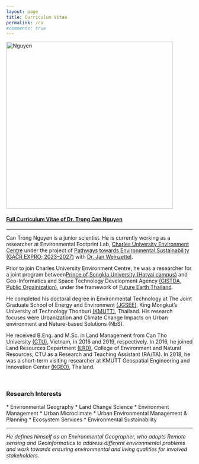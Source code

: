 ```yaml
---
layout: page
title: Curriculum Vitae
permalink: /cv
#comments: true
---
```


<img src="{{site.baseurl}}/assets/images/Profile_nguyen_01.jpg" alt="Nguyen" style="width: 450px"/>

<br>
<a href="https://docs.google.com/document/d/1WfDsR307eWinxXHo8zVZfSaO4xPcsedD/edit?usp=sharing&ouid=110358112673854373714&rtpof=true&sd=true"><h4>Full Curriculum Vitae of Dr. Trong Can Nguyen</h4></a>

<hr>

Can Trong Nguyen is a junior scientist. He is currently working as a researcher at Environmental Footprint Lab, <a href="https://czp.cuni.cz/en/">Charles University Environment Centre</a> under the project of <a href="https://czp.cuni.cz/en/projects/pathways-towards-environmental-sustainability-gacr-expro-2023-2027">Pathways towards Environmental Sustainability (GAČR EXPRO; 2023–2027)</a> with <a href="https://czp.cuni.cz/en/about-us/staff/jan-weinzettel">Dr. Jan Weinzettel</a>.

Prior to join Charles University Environment Centre, he was a researcher for a joint program between<a href="https://en.psu.ac.th/">Prince of Songkla University (Hatyai campus)</a> and Geo-Informatics and Space Technology Development Agency <a href="https://www.gistda.or.th/home.php?lang=EN">(GISTDA, Public Orgainization)</a>, under the framework of <a href="https://www.futureearththailand.org/frontpage">Future Earth Thailand</a>. 

He completed his doctoral degree in Environmental Technology at The Joint Graduate School of Energy and Environment <a href="https://www.jgsee.kmutt.ac.th/v3/">(JGSEE)</a>, King Mongkut’s University of Technology Thonburi <a href="https://www.kmutt.ac.th/en/">(KMUTT)</a>, Thailand. His research focuses were Urbanization and Climate Change Impacts on Urban environment and Nature-based Solutions (NbS).

He received B.Eng. and M.Sc. in Land Management from Can Tho University <a href="https://en.ctu.edu.vn/">(CTU)</a>, Vietnam, in 2016 and 2019, respectively. In 2016, he joined Land Resources Department <a href="https://lrd.ctu.edu.vn/en/">(LRD)</a>, College of Environment and Natural Resources, CTU as a Research and Teaching Assistant (RA/TA). In 2018, he was a short-term visiting researcher at KMUTT Geospatial Engineering and Innovation Center <a href="http://kgeo.org/kgeo/">(KGEO)</a>, Thailand.

<br>

<h3>Research Interests </h3>
* Environmental Geography 
* Land Change Science 
* Environment Management 
* Urban Microclimate 
* Urban Environmental Management & Planning 
* Ecosystem Services 
* Environmental Sustainability

<hr>

<i>He defines himself as an Environmental Geographer, who adopts Remote sensing and Geoinformatics to address different environmental problems and work towards ensuring environmental and living qualities for involved stakeholders.</i>


